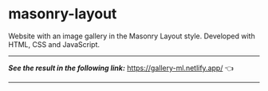 # masonry-layout
Website with an image gallery in the Masonry Layout style. Developed with HTML, CSS and JavaScript.
***
***See the result in the following link:***
https://gallery-ml.netlify.app/  👈
***
